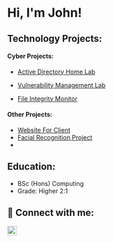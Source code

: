 <h1>Hi, I'm John! </h1>

<h2>Technology Projects:</h2>
<h4>Cyber Projects:</h4>
   
   - [Active Directory Home Lab](XXX)
   
   - [Vulnerability Management Lab](XXX)
   
   - [File Integrity Monitor](XXX)
 
<h4>Other Projects:</h4>

  -  [Website For Client](XXX)
  -  [Facial Recognition Project](XXX)
  -  

<h2> Education:</h2>

 - BSc (Hons) Computing 
- Grade: Higher 2:1



<h2> 🤳 Connect with me:</h2>

[<img align="left" alt="JoshMadakor | YouTube" width="22px" src="https://cdn.jsdelivr.net/npm/simple-icons@v3/icons/youtube.svg" />][LinkedIn]

[LinkedIn]: https://twitter.com/joshmadakor


<!--
**joshmadakor1/joshmadakor1** is a ✨ _special_ ✨ repository because its `README.md` (this file) appears on your GitHub profile.

Here are some ideas to get you started:

- 🔭 I’m currently working on ...
- 🌱 I’m currently learning ...
- 👯 I’m looking to collaborate on ...
- 🤔 I’m looking for help with ...
- 💬 Ask me about ...
- 📫 How to reach me: ...
- 😄 Pronouns: ...
- ⚡ Fun fact: ...
-->
